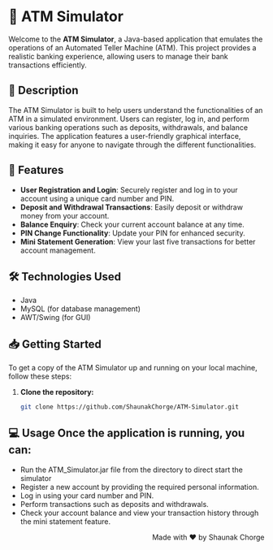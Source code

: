# 🏦 ATM Simulator

Welcome to the **ATM Simulator**, a Java-based application that emulates the operations of an Automated Teller Machine (ATM). This project provides a realistic banking experience, allowing users to manage their bank transactions efficiently.



## 📜 Description
The ATM Simulator is built to help users understand the functionalities of an ATM in a simulated environment. Users can register, log in, and perform various banking operations such as deposits, withdrawals, and balance inquiries. The application features a user-friendly graphical interface, making it easy for anyone to navigate through the different functionalities.

## 🚀 Features
- **User  Registration and Login**: Securely register and log in to your account using a unique card number and PIN.
- **Deposit and Withdrawal Transactions**: Easily deposit or withdraw money from your account.
- **Balance Enquiry**: Check your current account balance at any time.
- **PIN Change Functionality**: Update your PIN for enhanced security.
- **Mini Statement Generation**: View your last five transactions for better account management.


## 🛠 Technologies Used
- Java
- MySQL (for database management)
- AWT/Swing (for GUI)

## 📥 Getting Started
To get a copy of the ATM Simulator up and running on your local machine, follow these steps:

1. **Clone the repository:**
   ```bash
   git clone https://github.com/ShaunakChorge/ATM-Simulator.git
    ```
## 💻 Usage Once the application is running, you can:

- Run the ATM_Simulator.jar file from the directory to direct start the simulator
- Register a new account by providing the required personal information.
- Log in using your card number and PIN.
- Perform transactions such as deposits and withdrawals.
- Check your account balance and view your transaction history through the mini statement feature. 



<div align="right">
  <p>Made with ❤️ by Shaunak Chorge</p>
</div>
